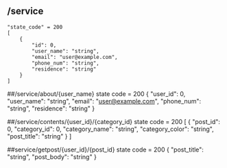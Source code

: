 ## /service

    "state_code" = 200
    [
        {
            "id": 0,
            "user_name": "string",
            "email": "user@example.com",
            "phone_num": "string",
            "residence": "string"
        }
    ]

##/service/about/{user_name}
    state code = 200
    {
        "user_id": 0,
        "user_name": "string",
        "email": "user@example.com",
        "phone_num": "string",
        "residence": "string"
    }

##/service/contents/{user_id}/{category_id}
    state code = 200
    [
        {
            "post_id": 0,
            "category_id": 0,
            "category_name": "string",
            "category_color": "string",
            "post_title": "string"
        }
    ]

##service/getpost/{user_id}/{post_id}
    state code = 200
    {
        "post_title": "string",
        "post_body": "string"
    }
